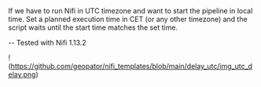 ##

If we have to run Nifi in UTC timezone and want to start the pipeline in local time.
Set a planned execution time in CET (or any other timezone) and the script waits until the start time matches the set time.

-- Tested with Nifi 1.13.2

!(https://github.com/geopator/nifi_templates/blob/main/delay_utc/img_utc_delay.png)
